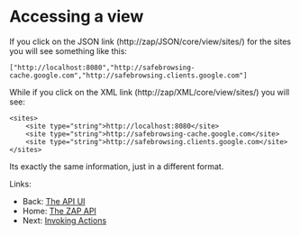 # Accessing a view
If you click on the JSON link (http://zap/JSON/core/view/sites/) for the sites you will see something like this:

```
["http://localhost:8080","http://safebrowsing-cache.google.com","http://safebrowsing.clients.google.com"]
```

While if you click on the XML link (http://zap/XML/core/view/sites/) you will see:

```
<sites>
    <site type="string">http://localhost:8080</site>
    <site type="string">http://safebrowsing-cache.google.com</site>
    <site type="string">http://safebrowsing.clients.google.com</site>
</sites>
```

Its exactly the same information, just in a different format.

Links:
  * Back: [The API UI](ApiDetailsUI)
  * Home: [The ZAP API](ApiDetails)
  * Next: [Invoking Actions](ApiDetailsActions)